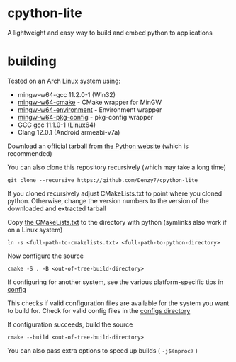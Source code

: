 # cpython-lite

A lightweight and easy way to build and embed python to applications
# building

Tested on an Arch Linux system using:
- mingw-w64-gcc 11.2.0-1 (Win32)
-   [mingw-w64-cmake](https://aur.archlinux.org/packages/mingw-w64-cmake) - CMake wrapper for MinGW
-   [mingw-w64-environment](https://aur.archlinux.org/packages/mingw-w64-environment) - Environment wrapper
-   [mingw-w64-pkg-config](https://aur.archlinux.org/packages/mingw-w64-pkg-config) - pkg-config wrapper
- GCC gcc 11.1.0-1 (Linux64)
- Clang 12.0.1 (Android armeabi-v7a)

Download an official tarball from [the Python website](https://www.python.org/downloads/source/) (which is recommended)

You can also clone this repository recursively (which may take a long time)

`git clone --recursive https://github.com/Denzy7/cpython-lite`

If you cloned recursively adjust CMakeLists.txt to point where you cloned python. Otherwise, change the version numbers to the version of the downloaded and extracted tarball

Copy [the CMakeLists.txt](cmake-python/CMakeLists.txt) to the directory with python (symlinks also work if on a Linux system)

`ln -s <full-path-to-cmakelists.txt> <full-path-to-python-directory>`

Now configure the source

`cmake -S . -B <out-of-tree-build-directory>`

If configuring for another system, see the various platform-specific tips in [config](config)

This checks if valid configuration files are available for the system you want to build for. Check for valid config files in the [configs directory](config/)

If configuration succeeds, build the source

`cmake --build <out-of-tree-build-directory>`

You can also pass extra options to speed up builds ( `-j$(nproc)` )

